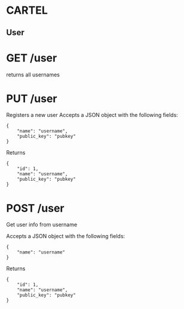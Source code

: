 # CARTEL

## User

# GET /user
returns all usernames

# PUT /user
Registers a new user
Accepts a JSON object with the following fields:
```
{
    "name": "username",
    "public_key": "pubkey"
}
```
Returns 
```
{
    "id": 1,
    "name": "username",
    "public_key": "pubkey"
}
```

# POST /user
Get user info from username

Accepts a JSON object with the following fields:
```
{
    "name": "username"
}
```
Returns 
```
{
    "id": 1,
    "name": "username",
    "public_key": "pubkey"
}
```
